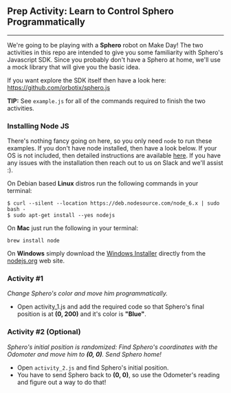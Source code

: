 ## Prep Activity: Learn to Control Sphero Programmatically

---

We're going to be playing with a <b>Sphero</b> robot on Make Day! The two activities in this repo are intended to give you some familiarity with Sphero's Javascript SDK. Since you probably don't have a Sphero at home, we'll use a mock library that will give you the basic idea.

If you want explore the SDK itself then have a look here: https://github.com/orbotix/sphero.js

<b>TIP:</b> See `example.js` for all of the commands required to finish the two activities.

### Installing Node JS

There's nothing fancy going on here, so you only need `node` to run these examples. If you don't have node installed, then have a look below. If your OS is not included, then detailed instructions are available [here](https://github.com/nodejs/node/wiki/Installing-Node.js-via-package-manager#debian-and-ubuntu-based-linux-distributions). If you have any issues with the installation then reach out to us on Slack and we'll assist :).

On Debian based <b>Linux</b> distros run the following commands in your terminal:
```console
$ curl --silent --location https://deb.nodesource.com/node_6.x | sudo bash -
$ sudo apt-get install --yes nodejs
```

On <b>Mac</b> just run the following in your terminal:
```console
brew install node
```

On <b>Windows</b> simply download the [Windows Installer](https://nodejs.org/en/#download) directly from the [nodejs.org](https://nodejs.org/en/) web site.

### Activity #1

<i> Change Sphero's color and move him programmatically. </i>

* Open activity_1.js and add the required code so that Sphero's final position is at <b>(0, 200)</b> and it's color is <b>"Blue"</b>.

### Activity #2 (Optional)

<i> Sphero's initial position is randomized: Find Sphero's coordinates with the Odomoter and move him to <b>(0, 0)</b>. Send Sphero home! </i>

* Open `activity_2.js` and find Sphero's initial position.
* You have to send Sphero back to <b>(0, 0)</b>, so use the Odometer's reading and figure out a way to do that!